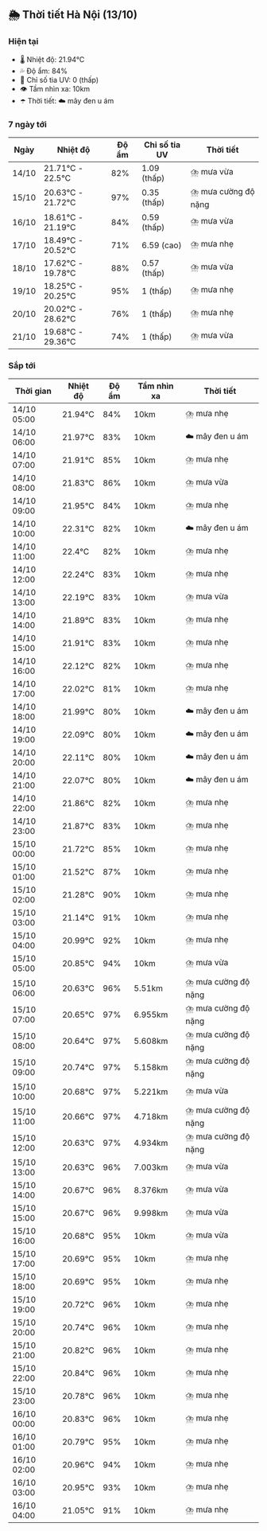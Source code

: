 ## 🌦️ Thời tiết Hà Nội (13/10)

### Hiện tại

- 🌡️ Nhiệt độ: 21.94℃
- 💦 Độ ẩm: 84%
- 🌟 Chỉ số tia UV: 0 (thấp)
- 👁️ Tầm nhìn xa: 10km
- ☂️ Thời tiết: ☁️ mây đen u ám

### 7 ngày tới

| Ngày | Nhiệt độ | Độ ẩm | Chỉ số tia UV | Thời tiết |
| --- | --- | --- | --- | --- |
| 14/10 | 21.71℃ - 22.5℃ | 82% | 1.09 (thấp) | ⛈️ mưa vừa |
| 15/10 | 20.63℃ - 21.72℃ | 97% | 0.35 (thấp) | ⛈️ mưa cường độ nặng |
| 16/10 | 18.61℃ - 21.19℃ | 84% | 0.59 (thấp) | ⛈️ mưa vừa |
| 17/10 | 18.49℃ - 20.52℃ | 71% | 6.59 (cao) | ⛈️ mưa nhẹ |
| 18/10 | 17.62℃ - 19.78℃ | 88% | 0.57 (thấp) | ⛈️ mưa vừa |
| 19/10 | 18.25℃ - 20.25℃ | 95% | 1 (thấp) | ⛈️ mưa nhẹ |
| 20/10 | 20.02℃ - 28.62℃ | 76% | 1 (thấp) | ⛈️ mưa nhẹ |
| 21/10 | 19.68℃ - 29.36℃ | 74% | 1 (thấp) | ⛈️ mưa vừa |

### Sắp tới

| Thời gian | Nhiệt độ | Độ ẩm | Tầm nhìn xa | Thời tiết |
| --- | --- | --- | --- | --- |
| 14/10 05:00 | 21.94℃ | 84% | 10km | ⛈️ mưa nhẹ |
| 14/10 06:00 | 21.97℃ | 83% | 10km | ☁️ mây đen u ám |
| 14/10 07:00 | 21.91℃ | 85% | 10km | ⛈️ mưa nhẹ |
| 14/10 08:00 | 21.83℃ | 86% | 10km | ⛈️ mưa vừa |
| 14/10 09:00 | 21.95℃ | 84% | 10km | ⛈️ mưa nhẹ |
| 14/10 10:00 | 22.31℃ | 82% | 10km | ☁️ mây đen u ám |
| 14/10 11:00 | 22.4℃ | 82% | 10km | ⛈️ mưa nhẹ |
| 14/10 12:00 | 22.24℃ | 83% | 10km | ⛈️ mưa nhẹ |
| 14/10 13:00 | 22.19℃ | 83% | 10km | ⛈️ mưa vừa |
| 14/10 14:00 | 21.89℃ | 83% | 10km | ⛈️ mưa nhẹ |
| 14/10 15:00 | 21.91℃ | 83% | 10km | ⛈️ mưa nhẹ |
| 14/10 16:00 | 22.12℃ | 82% | 10km | ⛈️ mưa nhẹ |
| 14/10 17:00 | 22.02℃ | 81% | 10km | ⛈️ mưa nhẹ |
| 14/10 18:00 | 21.99℃ | 80% | 10km | ☁️ mây đen u ám |
| 14/10 19:00 | 22.09℃ | 80% | 10km | ☁️ mây đen u ám |
| 14/10 20:00 | 22.11℃ | 80% | 10km | ☁️ mây đen u ám |
| 14/10 21:00 | 22.07℃ | 80% | 10km | ☁️ mây đen u ám |
| 14/10 22:00 | 21.86℃ | 82% | 10km | ⛈️ mưa nhẹ |
| 14/10 23:00 | 21.87℃ | 83% | 10km | ⛈️ mưa nhẹ |
| 15/10 00:00 | 21.72℃ | 85% | 10km | ⛈️ mưa nhẹ |
| 15/10 01:00 | 21.52℃ | 87% | 10km | ⛈️ mưa nhẹ |
| 15/10 02:00 | 21.28℃ | 90% | 10km | ⛈️ mưa nhẹ |
| 15/10 03:00 | 21.14℃ | 91% | 10km | ⛈️ mưa nhẹ |
| 15/10 04:00 | 20.99℃ | 92% | 10km | ⛈️ mưa nhẹ |
| 15/10 05:00 | 20.85℃ | 94% | 10km | ⛈️ mưa vừa |
| 15/10 06:00 | 20.63℃ | 96% | 5.51km | ⛈️ mưa cường độ nặng |
| 15/10 07:00 | 20.65℃ | 97% | 6.955km | ⛈️ mưa cường độ nặng |
| 15/10 08:00 | 20.64℃ | 97% | 5.608km | ⛈️ mưa cường độ nặng |
| 15/10 09:00 | 20.74℃ | 97% | 5.158km | ⛈️ mưa cường độ nặng |
| 15/10 10:00 | 20.68℃ | 97% | 5.221km | ⛈️ mưa vừa |
| 15/10 11:00 | 20.66℃ | 97% | 4.718km | ⛈️ mưa cường độ nặng |
| 15/10 12:00 | 20.63℃ | 97% | 4.934km | ⛈️ mưa cường độ nặng |
| 15/10 13:00 | 20.63℃ | 96% | 7.003km | ⛈️ mưa vừa |
| 15/10 14:00 | 20.67℃ | 96% | 8.376km | ⛈️ mưa vừa |
| 15/10 15:00 | 20.67℃ | 96% | 9.998km | ⛈️ mưa vừa |
| 15/10 16:00 | 20.68℃ | 95% | 10km | ⛈️ mưa vừa |
| 15/10 17:00 | 20.69℃ | 95% | 10km | ⛈️ mưa nhẹ |
| 15/10 18:00 | 20.69℃ | 95% | 10km | ⛈️ mưa nhẹ |
| 15/10 19:00 | 20.72℃ | 96% | 10km | ⛈️ mưa nhẹ |
| 15/10 20:00 | 20.74℃ | 96% | 10km | ⛈️ mưa nhẹ |
| 15/10 21:00 | 20.82℃ | 96% | 10km | ⛈️ mưa nhẹ |
| 15/10 22:00 | 20.84℃ | 96% | 10km | ⛈️ mưa nhẹ |
| 15/10 23:00 | 20.78℃ | 96% | 10km | ⛈️ mưa nhẹ |
| 16/10 00:00 | 20.83℃ | 96% | 10km | ⛈️ mưa nhẹ |
| 16/10 01:00 | 20.79℃ | 95% | 10km | ⛈️ mưa nhẹ |
| 16/10 02:00 | 20.96℃ | 94% | 10km | ⛈️ mưa nhẹ |
| 16/10 03:00 | 20.95℃ | 93% | 10km | ⛈️ mưa nhẹ |
| 16/10 04:00 | 21.05℃ | 91% | 10km | ⛈️ mưa nhẹ |
